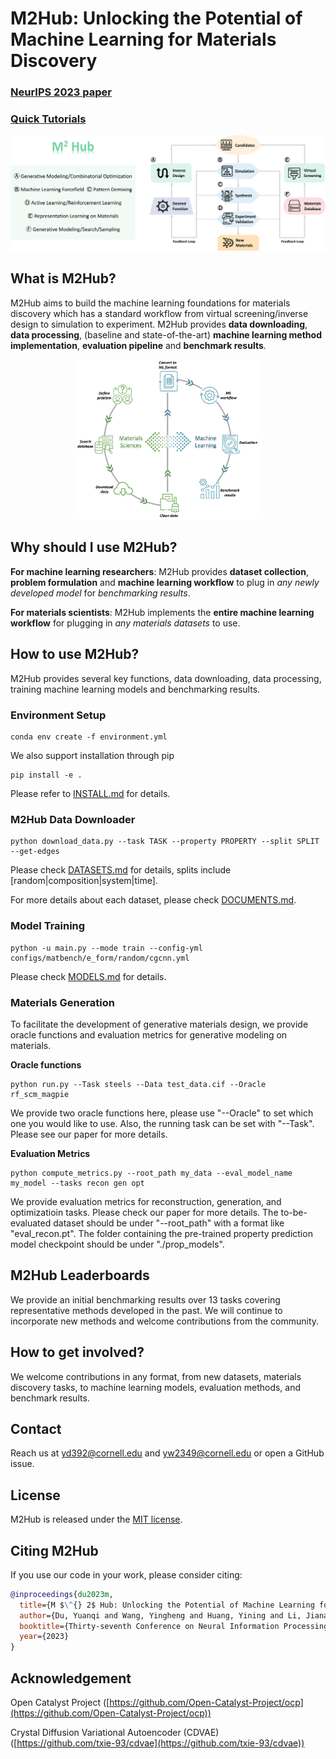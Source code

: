 # M2Hub: Unlocking the Potential of Machine Learning for Materials Discovery

### [NeurIPS 2023 paper](https://openreview.net/pdf?id=eJ5nu9qvWz)

### [Quick Tutorials](tutorials/)

![](img/m2hub-1.png)

## What is M2Hub?
M2Hub aims to build the machine learning foundations for materials discovery which has a standard workflow from virtual screening/inverse design to simulation to experiment. M2Hub provides **data downloading**, **data processing**, 
(baseline and state-of-the-art) **machine learning method implementation**, **evaluation pipeline** and **benchmark results**.

<p align="center"><img src=img/workflow.png  width="60%" height="30%"></p>

## Why should I use M2Hub?
**For machine learning researchers**: M2Hub provides **dataset collection**, **problem formulation** and **machine learning workflow** to plug in *any newly developed model* for *benchmarking results*.

**For materials scientists**: M2Hub implements the **entire machine learning workflow** for plugging in *any materials datasets* to use. 

## How to use M2Hub?
M2Hub provides several key functions, data downloading, data processing, training machine learning models and benchmarking results.

### Environment Setup

```
conda env create -f environment.yml
```

We also support installation through pip

```
pip install -e .
```

Please refer to [INSTALL.md](INSTALL.md) for details.

### M2Hub Data Downloader

```
python download_data.py --task TASK --property PROPERTY --split SPLIT --get-edges
```

Please check [DATASETS.md](DATASETS.md) for details, splits include [random|composition|system|time].

For more details about each dataset, please check [DOCUMENTS.md](DOCUMENTS.md).

### Model Training

```
python -u main.py --mode train --config-yml configs/matbench/e_form/random/cgcnn.yml
```

Please check [MODELS.md](./MODELS.md) for details.

### Materials Generation

To facilitate the development of generative materials design, we provide oracle functions and evaluation metrics for generative modeling on materials.

**Oracle functions**

```
python run.py --Task steels --Data test_data.cif --Oracle rf_scm_magpie
```

We provide two oracle functions here, please use "--Oracle" to set which one you would like to use. Also, the running task can be set with "--Task". Please see our paper for more details.

**Evaluation Metrics**

```
python compute_metrics.py --root_path my_data --eval_model_name my_model --tasks recon gen opt
```

We provide evaluation metrics for reconstruction, generation, and optimizatioin tasks. Please check our paper for more details. The to-be-evaluated dataset should be under "--root_path" with a format like "eval_recon.pt". The folder containing the pre-trained property prediction model checkpoint should be under "./prop_models".

## M2Hub Leaderboards

We provide an initial benchmarking results over 13 tasks covering representative methods developed in the past. We will continue to incorporate new methods and welcome contributions from the community.

## How to get involved?

We welcome contributions in any format, from new datasets, materials discovery tasks, to machine learning models, evaluation methods, and benchmark results.

## Contact

Reach us at [yd392@cornell.edu](mailto:yd392@cornell.edu) and [yw2349@cornell.edu](mailto:yw2349@cornell.edu) or open a GitHub issue.

## License

M2Hub is released under the [MIT license](./LICENSE.md).

## Citing M2Hub

If you use our code in your work, please consider citing:

```bibtex
@inproceedings{du2023m,
  title={M $\^{} 2$ Hub: Unlocking the Potential of Machine Learning for Materials Discovery},
  author={Du, Yuanqi and Wang, Yingheng and Huang, Yining and Li, Jianan Canal and Zhu, Yanqiao and Xie, Tian and Duan, Chenru and Gregoire, John and Gomes, Carla P},
  booktitle={Thirty-seventh Conference on Neural Information Processing Systems Datasets and Benchmarks Track},
  year={2023}
}
```

## Acknowledgement

Open Catalyst Project ([https://github.com/Open-Catalyst-Project/ocp](https://github.com/Open-Catalyst-Project/ocp))

Crystal Diffusion Variational Autoencoder (CDVAE) ([https://github.com/txie-93/cdvae](https://github.com/txie-93/cdvae))




